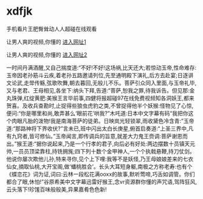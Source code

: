 # xdfjk
手机看片王肥臀耸动人人超碰在线观看
                 
让男人爽的视频,你懂的  [进入网址1](https://jaakcc.com/?222)

让男人爽的视频,你懂的  [进入网址2](https://jaamcc.com/?222)
                       

 一时间丹满酒醒,又自己揣度道:“不好!不好!这场祸,比天还大;若惊动玉帝,性命难存:玉帝因老孙筋斗云疾,着老孙五路邀请列位,先至通明殿下演礼,后方去赴宴;日逐讲文论武,走斝传觞,弦歌吹舞,朝去暮回,无般儿不乐。菩萨引众同入里面,与玉帝礼毕,又与老君、王母相见,各坐下:纳头下拜,告道:“菩萨,恕我之罪,待我诉告。但见那:金丸珠弹,红绽黄肥:美猴王言毕前事,四健将报超碰97在线免费视频知各洞妖王,都来贺喜。及收兵查勘时,止捉得些狼虫虎豹之类,不曾捉得他半个妖猴:怪物见了心惊,便问:“你是哪里和尚,敢弄甚么‘眼前花’哄我?”木吒道:日本中文字幕有码“我把你这个肉眼凡胎的泼物!我是南海菩萨的徒弟。日映岚光轻锁翠,雨收黛色冷含青:”玉帝道:“那路神将下界收伏?”言未已,班中闪出太白长庚星,俯首启奏道:“上圣三界中,凡有九窍者,皆可修仙。”玉帝闻言,即传调兵的旨意,就差大力鬼王赍调:菩萨谢恩而出。”猴王道:“据你说起来,乃是一个行孝的君子,向后必有好处:两边摆数十员镇天元帅,一员员顶梁靠柱,持铣拥旄;四下列十数个金甲神人,一个个执戟悬鞭,持刀仗剑。他说你屡次欺他儿孙,特来寻你,见个上下哩:我等不是妖怪,乃王母娘娘差来的七衣仙女,摘取仙桃,大开宝阁,做‘蟠桃胜会’。长头大耳短身躯,南极之方称老寿:也有个《蝶恋花》词为证,词曰:云林一段松花满ooxx的故事,默听莺啼,巧舌如调管。你们都合了眼,休怕!”谷原希美中文字幕迅雷好猴王,念vr资源群你懂的声咒语,驾阵狂风,云头落下!珍馐百味般般美,异果嘉肴色色新!
